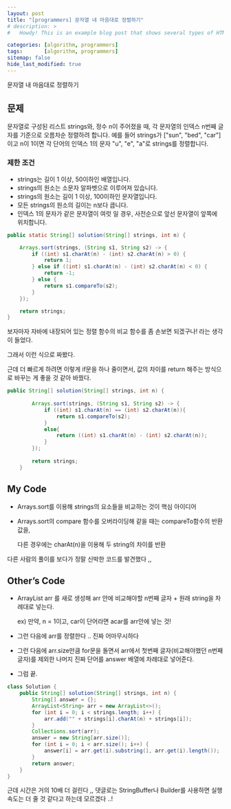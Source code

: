 ```yaml
---
layout: post
title: "[programmers] 문자열 내 마음대로 정렬하기"
# description: >
#   Howdy! This is an example blog post that shows several types of HTML content supported in this theme.

categories: [algorithm, programmers]
tags:       [algorithm, programmers]
sitemap: false
hide_last_modified: true
---
```

문자열 내 마음대로 정렬하기






## 문제

문자열로 구성된 리스트 strings와, 정수 n이 주어졌을 때, 각 문자열의 인덱스 n번째 글자를 기준으로 오름차순 정렬하려 합니다. 예를 들어 strings가 ["sun", "bed", "car"]이고 n이 1이면 각 단어의 인덱스 1의 문자 "u", "e", "a"로 strings를 정렬합니다.

### 제한 조건

- strings는 길이 1 이상, 50이하인 배열입니다.
- strings의 원소는 소문자 알파벳으로 이루어져 있습니다.
- strings의 원소는 길이 1 이상, 100이하인 문자열입니다.
- 모든 strings의 원소의 길이는 n보다 큽니다.
- 인덱스 1의 문자가 같은 문자열이 여럿 일 경우, 사전순으로 앞선 문자열이 앞쪽에 위치합니다.

```java
public static String[] solution(String[] strings, int n) {

    Arrays.sort(strings, (String s1, String s2) -> {
        if ((int) s1.charAt(n) - (int) s2.charAt(n) > 0) {
            return 1;
        } else if ((int) s1.charAt(n) - (int) s2.charAt(n) < 0) {
            return -1;
        } else {
            return s1.compareTo(s2);
        }
    });

    return strings;
}
```

보자마자 자바에 내장되어 있는 정렬 함수의 비교 함수를 좀 손보면 되겠구나! 라는 생각이 들었다.

그래서 이런 식으로 짜봤다.

근데 더 빠르게 하려면 이렇게 if문을 하나 줄이면서, 값의 차이를 return 해주는 방식으로 바꾸는 게 좋을 것 같아 바꿨다.

```java
public String[] solution(String[] strings, int n) {
        
        Arrays.sort(strings, (String s1, String s2) -> {
            if ((int) s1.charAt(n) == (int) s2.charAt(n)){
                return s1.compareTo(s2);
            }
            else{
                return ((int) s1.charAt(n) - (int) s2.charAt(n));
            }
        });
        
        return strings;
    }
```

## My Code

- Arrays.sort를 이용해 strings의 요소들을 비교하는 것이 핵심 아이디어
- Arrays.sort의 compare 함수를 오버라이딩해 같을 때는 compareTo함수의 반환값을,
    
    다른 경우에는 charAt(n)을 이용해 두 string의 차이를 반환
    

다른 사람의 풀이를 보다가 정말 신박한 코드를 발견했다 ,,

## Other’s Code

- ArrayList arr 를 새로 생성해 arr 안에 비교해야할 n번째 글자 + 원래 string을 차례대로 넣는다.
    
    ex) 만약, n = 1이고, car이 단어라면 acar를 arr안에 넣는 것!
    
- 그런 다음에 arr를 정렬한다 .. 진짜 어마무시하다
- 그런 다음에 arr.size만큼 for문을 돌면서 arr에서 첫번째 글자(비교해야했던 n번째 글자)를 제외한 나머지 진짜 단어를 answer 배열에 차례대로 넣어준다.
- 그럼 끝.

```java
class Solution {
    public String[] solution(String[] strings, int n) {
        String[] answer = {};
        ArrayList<String> arr = new ArrayList<>();
        for (int i = 0; i < strings.length; i++) {
            arr.add("" + strings[i].charAt(n) + strings[i]);
        }
        Collections.sort(arr);
        answer = new String[arr.size()];
        for (int i = 0; i < arr.size(); i++) {
            answer[i] = arr.get(i).substring(1, arr.get(i).length());
        }
        return answer;
    }
}
```

근데 시간은 거의 10배 더 걸린다 ,, 댓글로는 StringBuffer나 Builder를 사용하면 실행속도는 더 줄 것 같다고 하는데 모르겠다 ..!